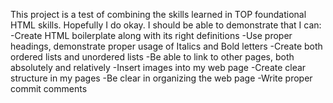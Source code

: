 This project is a test of combining the skills learned in TOP foundational HTML skills. Hopefully I do okay.
I should be able to demonstrate that I can:
    -Create HTML boilerplate along with its right definitions
    -Use proper headings, demonstrate proper usage of Italics and Bold letters
    -Create both ordered lists and unordered lists
    -Be able to link to other pages, both absolutely and relatively
    -Insert images into my web page
    -Create clear structure in my pages
    -Be clear in organizing the web page
    -Write proper commit comments